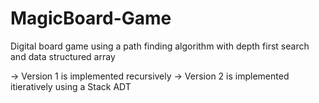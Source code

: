 # MagicBoard-Game
Digital board game using a path finding algorithm with depth first search and data structured array

-> Version 1 is implemented recursively
-> Version 2 is implemented itieratively using a Stack ADT
